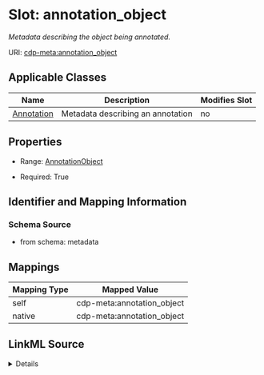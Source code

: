 

# Slot: annotation_object


_Metadata describing the object being annotated._



URI: [cdp-meta:annotation_object](metadataannotation_object)



<!-- no inheritance hierarchy -->





## Applicable Classes

| Name | Description | Modifies Slot |
| --- | --- | --- |
| [Annotation](Annotation.md) | Metadata describing an annotation |  no  |







## Properties

* Range: [AnnotationObject](AnnotationObject.md)

* Required: True





## Identifier and Mapping Information







### Schema Source


* from schema: metadata




## Mappings

| Mapping Type | Mapped Value |
| ---  | ---  |
| self | cdp-meta:annotation_object |
| native | cdp-meta:annotation_object |




## LinkML Source

<details>
```yaml
name: annotation_object
description: Metadata describing the object being annotated.
from_schema: metadata
rank: 1000
alias: annotation_object
owner: Annotation
domain_of:
- Annotation
range: AnnotationObject
required: true
inlined: true
inlined_as_list: true

```
</details>
